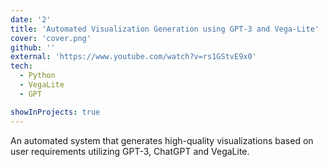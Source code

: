```yaml
---
date: '2'
title: 'Automated Visualization Generation using GPT-3 and Vega-Lite'
cover: 'cover.png'
github: ''
external: 'https://www.youtube.com/watch?v=rs1GStvE9x0'
tech:
  - Python
  - VegaLite
  - GPT

showInProjects: true
---
```


An automated system that generates high-quality visualizations based on user requirements utilizing GPT-3, ChatGPT and VegaLite.